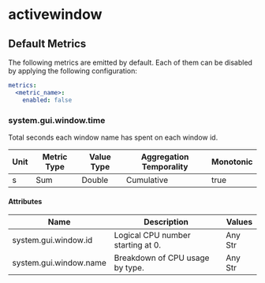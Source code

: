 [comment]: <> (Code generated by mdatagen. DO NOT EDIT.)

# activewindow

## Default Metrics

The following metrics are emitted by default. Each of them can be disabled by applying the following configuration:

```yaml
metrics:
  <metric_name>:
    enabled: false
```

### system.gui.window.time

Total seconds each window name has spent on each window id.

| Unit | Metric Type | Value Type | Aggregation Temporality | Monotonic |
| ---- | ----------- | ---------- | ----------------------- | --------- |
| s | Sum | Double | Cumulative | true |

#### Attributes

| Name | Description | Values |
| ---- | ----------- | ------ |
| system.gui.window.id | Logical CPU number starting at 0. | Any Str |
| system.gui.window.name | Breakdown of CPU usage by type. | Any Str |
